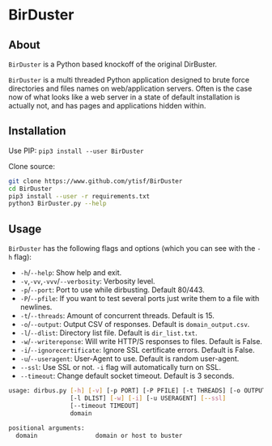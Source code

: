 # BirDuster

## About
`BirDuster` is a Python based knockoff of the original DirBuster.

`BirDuster` is a multi threaded Python application designed to brute force directories
 and files names on web/application servers. Often is the case now of what looks
 like a web server in a state of default installation is actually not,
 and has pages and applications hidden within.

## Installation

Use PIP:
`pip3 install --user BirDuster`

Clone source:
```bash
git clone https://www.github.com/ytisf/BirDuster
cd BirDuster
pip3 install --user -r requirements.txt
python3 BirDuster.py --help
```

## Usage

`BirDuster` has the following flags and options (which you can see with the `-h`
flag):

* `-h`/`--help`: Show help and exit.
* `-v`,`-vv`,`-vvv`/`--verbosity`: Verbosity level.
* `-p`/`--port`: Port to use while dirbusting. Default 80/443.
* `-P`/`--pfile`: If you want to test several ports just write them to a file with newlines.
* `-t`/`--threads`: Amount of concurrent threads. Default is 15.
* `-o`/`--output`: Output CSV of responses. Default is `domain_output.csv`.
* `-l`/`--dlist`: Directory list file. Default is `dir_list.txt`.
* `-w`/`--writereponse`: Will write HTTP/S responses to files. Default is False.
* `-i`/`--ignorecertificate`: Ignore SSL certificate errors. Default is False.
* `-u`/`--useragent`: User-Agent to use. Default is random user-agent.
* `--ssl`: Use SSL or not. `-i` flag will automatically turn on SSL.
* `--timeout`: Change default socket timeout. Default is 3 seconds.

```bash
usage: dirbus.py [-h] [-v] [-p PORT] [-P PFILE] [-t THREADS] [-o OUTPUT]
                 [-l DLIST] [-w] [-i] [-u USERAGENT] [--ssl]
                 [--timeout TIMEOUT]
                 domain

positional arguments:
  domain                domain or host to buster
```
